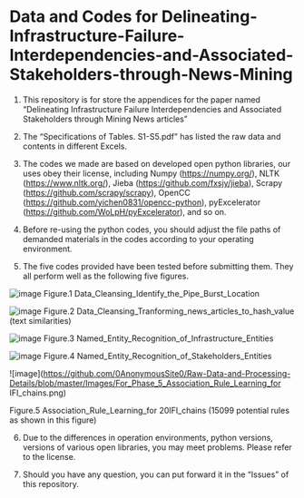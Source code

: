 # Data and Codes for Delineating-Infrastructure-Failure-Interdependencies-and-Associated-Stakeholders-through-News-Mining


1. This repository is for store the appendices for the paper named “Delineating Infrastructure Failure Interdependencies and Associated Stakeholders through Mining News articles”

2. The “Specifications of Tables. S1-S5.pdf” has listed the raw data and contents in different Excels.

3. The codes we made are based on developed open python libraries, our uses obey their license, including 
  Numpy (https://numpy.org/), 
  NLTK (https://www.nltk.org/), 
  Jieba (https://github.com/fxsjy/jieba), 
  Scrapy (https://github.com/scrapy/scrapy), 
  OpenCC (https://github.com/yichen0831/opencc-python), 
  pyExcelerator (https://github.com/WoLpH/pyExcelerator),
  and so on.

4. Before re-using the python codes, you should adjust the file paths of demanded materials in the codes according to your operating environment.

5. The five codes provided have been tested before submitting them. They all perform well as the following five figures.

![image](https://github.com/0AnonymousSite0/Raw-Data-and-Processing-Details/blob/master/Images/For_Phase_1_%20Data_Cleansing_Identify_the_Pipe_Burst_Location.png)
Figure.1 Data_Cleansing_Identify_the_Pipe_Burst_Location

![image](https://github.com/0AnonymousSite0/Raw-Data-and-Processing-Details/blob/master/Images/For_Phase_1_%20Data_Cleansing_Tranforming%20news%20articles%20to%20hash%20value%20(text%20similarities).png)
Figure.2 Data_Cleansing_Tranforming_news_articles_to_hash_value (text similarities)

![image](https://github.com/0AnonymousSite0/Raw-Data-and-Processing-Details/blob/master/Images/For_Phase_3_Named_Entity_Recognition_of_Infrastructure_Entities.png)
Figure.3 Named_Entity_Recognition_of_Infrastructure_Entities

![image](https://github.com/0AnonymousSite0/Raw-Data-and-Processing-Details/blob/master/Images/For_Phase_3_Named_Entity_Recognition_of_Stakeholders_Entities.png)
Figure.4 Named_Entity_Recognition_of_Stakeholders_Entities

![image](https://github.com/0AnonymousSite0/Raw-Data-and-Processing-Details/blob/master/Images/For_Phase_5_Association_Rule_Learning_for IFI_chains.png)

Figure.5 Association_Rule_Learning_for 20IFI_chains (15099 potential rules as shown in this figure)

6. Due to the differences in operation environments, python versions, versions of various open libraries, you may meet problems. Please refer to the license.

7. Should you have any question, you can put forward it in the “Issues” of this repository.
